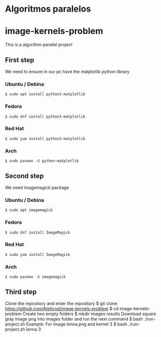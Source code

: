 # Algoritmos paralelos
# image-kernels-problem
This is a algorithm parallel project

## First step
We need to ensure in our pc have the matplotlib python library
### Ubuntu / Debina
    $ sudo apt install python3-matplotlib
### Fedora
    $ sudo dnf install python3-matplotlib
### Red Hat
    $ sudo yum install python3-matplotlib
### Arch
    $ sudo pacman -S python-matplotlib

## Second step
We need imagemagick package
### Ubuntu / Debina
    $ sudo apt imagemagick
### Fedora
    $ sudo dnf install ImageMagick
### Red Hat
    $ sudo yum install ImageMagick
### Arch
    $ sudo pacman -S imagemagick
## Third step
Clone the repository and enter the repository
    $ git clone https://github.com/Aleticod/image-kernels-problem
    $ cd image-kernels-problem
Create two empty folders
    $ mkdir images results
Download square gray image png into images folder and run the next command
    $ bash ./run-project.sh <image-name> <kernel-number>
Example: For image lenna.png and kernel 3
    $ bash ./run-project.sh lenna 3
